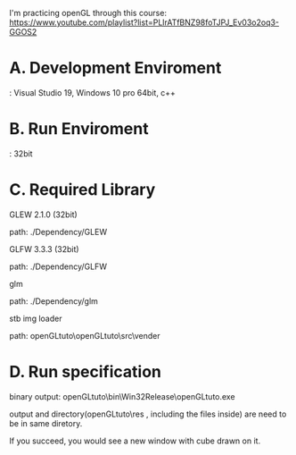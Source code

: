 I'm practicing openGL through this course:
https://www.youtube.com/playlist?list=PLlrATfBNZ98foTJPJ_Ev03o2oq3-GGOS2
# A. Development Enviroment
: Visual Studio 19, Windows 10 pro 64bit, c++

# B. Run Enviroment
: 32bit

# C. Required Library

GLEW 2.1.0 (32bit)

path: ./Dependency/GLEW

GLFW 3.3.3 (32bit)

path: ./Dependency/GLFW

glm

path: ./Dependency/glm

stb img loader

path: openGLtuto\openGLtuto\src\vender

# D. Run specification
binary output: openGLtuto\bin\Win32Release\openGLtuto.exe

output and directory(openGLtuto\res , including the files inside) are need to be in same diretory.

If you succeed, you would see a new window with cube drawn on it.
